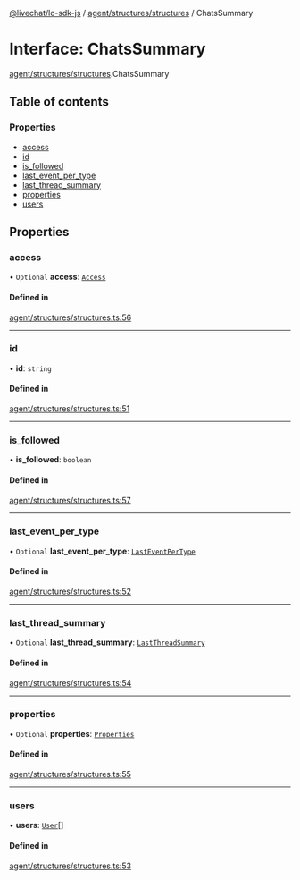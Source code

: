 [@livechat/lc-sdk-js](../README.md) / [agent/structures/structures](../modules/agent_structures_structures.md) / ChatsSummary

# Interface: ChatsSummary

[agent/structures/structures](../modules/agent_structures_structures.md).ChatsSummary

## Table of contents

### Properties

- [access](agent_structures_structures.ChatsSummary.md#access)
- [id](agent_structures_structures.ChatsSummary.md#id)
- [is\_followed](agent_structures_structures.ChatsSummary.md#is_followed)
- [last\_event\_per\_type](agent_structures_structures.ChatsSummary.md#last_event_per_type)
- [last\_thread\_summary](agent_structures_structures.ChatsSummary.md#last_thread_summary)
- [properties](agent_structures_structures.ChatsSummary.md#properties)
- [users](agent_structures_structures.ChatsSummary.md#users)

## Properties

### access

• `Optional` **access**: [`Access`](agent_structures_structures.Access.md)

#### Defined in

[agent/structures/structures.ts:56](https://github.com/livechat/lc-sdk-js/blob/a921f8a/src/agent/structures/structures.ts#L56)

___

### id

• **id**: `string`

#### Defined in

[agent/structures/structures.ts:51](https://github.com/livechat/lc-sdk-js/blob/a921f8a/src/agent/structures/structures.ts#L51)

___

### is\_followed

• **is\_followed**: `boolean`

#### Defined in

[agent/structures/structures.ts:57](https://github.com/livechat/lc-sdk-js/blob/a921f8a/src/agent/structures/structures.ts#L57)

___

### last\_event\_per\_type

• `Optional` **last\_event\_per\_type**: [`LastEventPerType`](agent_structures_structures.LastEventPerType.md)

#### Defined in

[agent/structures/structures.ts:52](https://github.com/livechat/lc-sdk-js/blob/a921f8a/src/agent/structures/structures.ts#L52)

___

### last\_thread\_summary

• `Optional` **last\_thread\_summary**: [`LastThreadSummary`](agent_structures_structures.LastThreadSummary.md)

#### Defined in

[agent/structures/structures.ts:54](https://github.com/livechat/lc-sdk-js/blob/a921f8a/src/agent/structures/structures.ts#L54)

___

### properties

• `Optional` **properties**: [`Properties`](agent_structures_structures.Properties.md)

#### Defined in

[agent/structures/structures.ts:55](https://github.com/livechat/lc-sdk-js/blob/a921f8a/src/agent/structures/structures.ts#L55)

___

### users

• **users**: [`User`](../modules/agent_structures_users.md#user)[]

#### Defined in

[agent/structures/structures.ts:53](https://github.com/livechat/lc-sdk-js/blob/a921f8a/src/agent/structures/structures.ts#L53)
